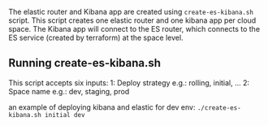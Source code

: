 The elastic router and Kibana app are created using ```create-es-kibana.sh``` script. This script creates one elastic router and one kibana app per cloud space.
The Kibana app will connect to the ES router, which connects to the ES service (created by terraform) at the space level.

## Running create-es-kibana.sh
This script accepts six inputs:
1: Deploy strategy      e.g.: rolling, initial, ...
2: Space name           e.g.: dev, staging, prod

an example of deploying kibana and elastic for dev env:
```./create-es-kibana.sh initial dev```